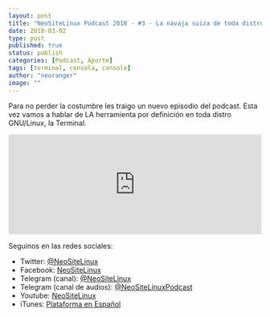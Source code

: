 ```yaml
---
layout: post
title: "NeoSiteLinux Podcast 2018 - #3 - La navaja suiza de toda distro GNU/Linux"
date: 2018-03-02
type: post
published: true
status: publish
categories: [Podcast, Aporte]
tags: [terminal, consola, console]
author: "neoranger"
image: ""
---
```


Para no perder la costumbre les traigo un nuevo episodio del podcast. Esta vez vamos a hablar de LA herramienta por definición en toda distro GNU/Linux, la Terminal.

<iframe id='audio_24171266' frameborder='0' allowfullscreen='' scrolling='no' height='200' style='border:1px solid #EEE; box-sizing:border-box; width:100%;' src="https://ar.ivoox.com/es/player_ej_24171266_4_1.html?c1=ff6600"></iframe>

Seguinos en las redes sociales:
* Twitter: [@NeoSiteLinux](https://twitter.com/neositelinux)
* Facebook: [NeoSiteLinux](https://facebook.com/neositelinux)
* Telegram (canal): [@NeoSiteLinux](https://t.me/neositelinux)
* Telegram (canal de audios): [@NeoSiteLinuxPodcast](https://t.me/neositelinuxpodcast)
* Youtube: [NeoSiteLinux](https://www.youtube.com/user/neositelinux)
* iTunes: [Plataforma en Español](https://itunes.apple.com/es/podcast/neositelinux-podcast/id1290287938?mt=2)
